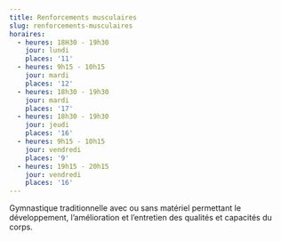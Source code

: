 ```yaml
---
title: Renforcements musculaires
slug: renforcements-musculaires
horaires:
  - heures: 18H30 - 19h30
    jour: lundi
    places: '11'
  - heures: 9h15 - 10h15
    jour: mardi
    places: '12'
  - heures: 18h30 - 19h30
    jour: mardi
    places: '17'
  - heures: 18h30 - 19h30
    jour: jeudi
    places: '16'
  - heures: 9h15 - 10h15
    jour: vendredi
    places: '9'
  - heures: 19h15 - 20h15
    jour: vendredi
    places: '16'
---
```


Gymnastique traditionnelle avec ou sans matériel permettant le développement, l’amélioration et l’entretien des qualités
et capacités du corps.

